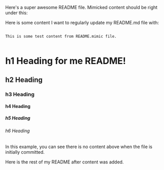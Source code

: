 Here's a super awesome README file. Mimicked content should be right under this:

<!--MIMIC_START-->
Here is some content I want to regularly update my README.md file with:

```

This is some test content from README.mimic file.


```

# h1 Heading for me README!
## h2 Heading
### h3 Heading
#### h4 Heading
##### h5 Heading
###### h6 Heading
<!--MIMIC_END-->

In this example, you can see there is no content above when the file is initially committed.

Here is the rest of my README after content was added.